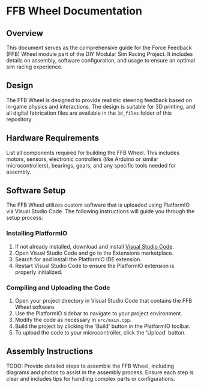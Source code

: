 # FFB Wheel Documentation

## Overview
This document serves as the comprehensive guide for the Force Feedback (FFB) Wheel module part of the DIY Modular Sim Racing Project. It includes details on assembly, software configuration, and usage to ensure an optimal sim racing experience.

## Design
The FFB Wheel is designed to provide realistic steering feedback based on in-game physics and interactions. The design is suitable for 3D printing, and all digital fabrication files are available in the `3d_files` folder of this repository.

## Hardware Requirements
List all components required for building the FFB Wheel. This includes motors, sensors, electronic controllers (like Arduino or similar microcontrollers), bearings, gears, and any specific tools needed for assembly.

## Software Setup
The FFB Wheel utilizes custom software that is uploaded using PlatformIO via Visual Studio Code. The following instructions will guide you through the setup process:

### Installing PlatformIO
1. If not already installed, download and install [Visual Studio Code](https://code.visualstudio.com/).
2. Open Visual Studio Code and go to the Extensions marketplace.
3. Search for and install the PlatformIO IDE extension.
4. Restart Visual Studio Code to ensure the PlatformIO extension is properly initialized.

### Compiling and Uploading the Code
1. Open your project directory in Visual Studio Code that contains the FFB Wheel software.
2. Use the PlatformIO sidebar to navigate to your project environment.
3. Modify the code as necessary in `src/main.cpp`.
4. Build the project by clicking the 'Build' button in the PlatformIO toolbar.
5. To upload the code to your microcontroller, click the 'Upload' button.

## Assembly Instructions
TODO: Provide detailed steps to assemble the FFB Wheel, including diagrams and photos to assist in the assembly process. Ensure each step is clear and includes tips for handling complex parts or configurations.
